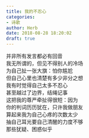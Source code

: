 ```yaml
---  
title: 我的不忍心  
categories:  
- 诗歌  
author: Herb  
date: 2018-08-28 18:20:02  
draft: true
---  
```

并非所有发言都必有回音  
我无所谓的，但见不得别人的冷场  
为自己扯一张大旗：怕你尴尬  
但自己心里也清楚有多少非分之想    
我有时觉得自己太多不忍心  
甚至越过了边界，结绳记事  
这把我的尊严牵扯得很短：因为  
你的判词历历犹在，只许我做朋友    
算起来我为自己心疼的次数太少  
抽自己耳光要自己清醒的力度不够  
那些犹疑、困惑似乎  
